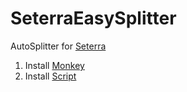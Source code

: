 # SeterraEasySplitter
AutoSplitter for [Seterra](https://www.geoguessr.com/seterra/)

1) Install [Monkey](https://www.tampermonkey.net/index.php?ext=dhdg&browser=chrome)
2) Install [Script](https://github.com/dphdmn/SeterraEasySplitter/raw/main/ses.user.js)
